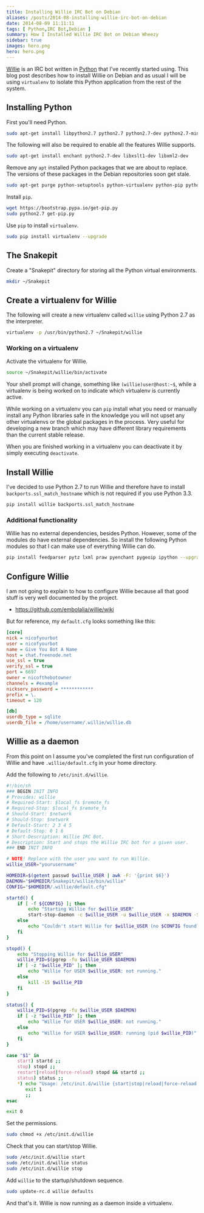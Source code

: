 ```yaml
---
title: Installing Willie IRC Bot on Debian
aliases: /posts/2014-08-installing-willie-irc-bot-on-debian
date: 2014-08-09 11:11:11
tags: [ Python,IRC Bot,Debian ]
summary: How I Installed Willie IRC Bot on Debian Wheezy
sidebar: true
images: hero.png
hero: hero.png
---
```


[Willie](http://willie.dftba.net/) is an IRC bot written in [Python](http://www.python.org)
that I've recently started using. This blog post describes how to install Willie
on Debian and as usual I will be using `virtualenv` to isolate this Python
application from the rest of the system.

## Installing Python

First you'll need Python.

```bash
sudo apt-get install libpython2.7 python2.7 python2.7-dev python2.7-minimal
```

The following will also be required to enable all the features Willie supports.

```bash
sudo apt-get install enchant python2.7-dev libxslt1-dev libxml2-dev
```

Remove any `apt` installed Python packages that we are about to replace.
The versions of these packages in the Debian repositories soon get stale.

```bash
sudo apt-get purge python-setuptools python-virtualenv python-pip python-profiler
```

Install `pip`.

```bash
wget https://bootstrap.pypa.io/get-pip.py
sudo python2.7 get-pip.py
```

Use `pip` to install `virtualenv`.

```bash
sudo pip install virtualenv --upgrade
```

## The Snakepit ##

Create a "Snakepit" directory for storing all the Python virtual
environments.

```bash
mkdir ~/Snakepit
```

## Create a virtualenv for Willie ##

The following will create a new virtualenv called `willie` using Python
2.7 as the interpreter.

```bash
virtualenv -p /usr/bin/python2.7 ~/Snakepit/willie
```

### Working on a virtualenv ###

Activate the virtualenv for Willie.

```bash
source ~/Snakepit/willie/bin/activate
```

Your shell prompt will change, something like `(willie)user@host:~$`,
while a virtualenv is being worked on to indicate which virtualenv is
currently active.

While working on a virtualenv you can `pip` install what you need or
manually install any Python libraries safe in the knowledge you will
not upset any other virtualenvs or the global packages in the process.
Very useful for developing a new branch which may have different
library requirements than the current stable release.

When you are finished working in a virtualenv you can deactivate it by
simply executing `deactivate`.

## Install Willie ##

I've decided to use Python 2.7 to run Willie and therefore have to
install `backports.ssl_match_hostname` which is not required if you use
Python 3.3.

```bash
pip install willie backports.ssl_match_hostname
```

### Additional functionality

Willie has no external dependencies, besides Python. However, some of
the modules do have external dependencies. So install the following
Python modules so that I can make use of everything Willie can do.

```bash
pip install feedparser pytz lxml praw pyenchant pygeoip ipython --upgrade
```

## Configure Willie

I am not going to explain to how to configure Willie because all that
good stuff is very well documented by the project.

  * <https://github.com/embolalia/willie/wiki>

But for reference, my `default.cfg` looks something like this:

```ini
[core]
nick = nicofyourbot
user = nicofyourbot
name = Give You Bot A Name
host = chat.freenode.net
use_ssl = true
verify_ssl = true
port = 6697
owner = nicofthebotowner
channels = #example
nickserv_password = ************
prefix = \.
timeout = 120

[db]
userdb_type = sqlite
userdb_file = /home/username/.willie/willie.db
```

## Willie as a daemon

From this point on I assume you've completed the first run
configuration of Willie and have `.willie/default.cfg` in your home
directory.

Add the following to `/etc/init.d/willie`.

```bash
#!/bin/sh
### BEGIN INIT INFO
# Provides: willie
# Required-Start: $local_fs $remote_fs
# Required-Stop: $local_fs $remote_fs
# Should-Start: $network
# Should-Stop: $network
# Default-Start: 2 3 4 5
# Default-Stop: 0 1 6
# Short-Description: Willie IRC Bot.
# Description: Start and stops the Willie IRC bot for a given user.
### END INIT INFO

# NOTE! Replace with the user you want to run Willie.
willie_USER="yourusername"

HOMEDIR=$(getent passwd $willie_USER | awk -F: '{print $6}')
DAEMON="$HOMEDIR/Snakepit/willie/bin/willie"
CONFIG="$HOMEDIR/.willie/default.cfg"

startd() {
    if [ -f ${CONFIG} ]; then
        echo "Starting Willie for $willie_USER"
        start-stop-daemon -c $willie_USER -u $willie_USER -x $DAEMON -S -- --config ${CONFIG} --fork --quiet
    else
        echo "Couldn't start Willie for $willie_USER (no $CONFIG found)"
    fi
}

stopd() {
    echo "Stopping Willie for $willie_USER"
    willie_PID=$(pgrep -fu $willie_USER $DAEMON)
    if [ -z "$willie_PID" ]; then
        echo "Willie for USER $willie_USER: not running."
    else
        kill -15 $willie_PID
    fi
}

status() {
    willie_PID=$(pgrep -fu $willie_USER $DAEMON)
    if [ -z "$willie_PID" ]; then
        echo "Willie for USER $willie_USER: not running."
    else
        echo "Willie for USER $willie_USER: running (pid $willie_PID)"
    fi
}

case "$1" in
    start) startd ;;
    stop) stopd ;;
    restart|reload|force-reload) stopd && startd ;;
    status) status ;;
    *) echo "Usage: /etc/init.d/willie {start|stop|reload|force-reload|restart|status}"
       exit 1
       ;;
esac

exit 0
```

Set the permissions.

```bash
sudo chmod +x /etc/init.d/willie
```

Check that you can start/stop Willie.

```bash
sudo /etc/init.d/willie start
sudo /etc/init.d/willie status
sudo /etc/init.d/willie stop
```

Add `willie` to the startup/shutdown sequence.

```bash
sudo update-rc.d willie defaults
```

And that's it. Willie is now running as a daemon inside a virtualenv.
